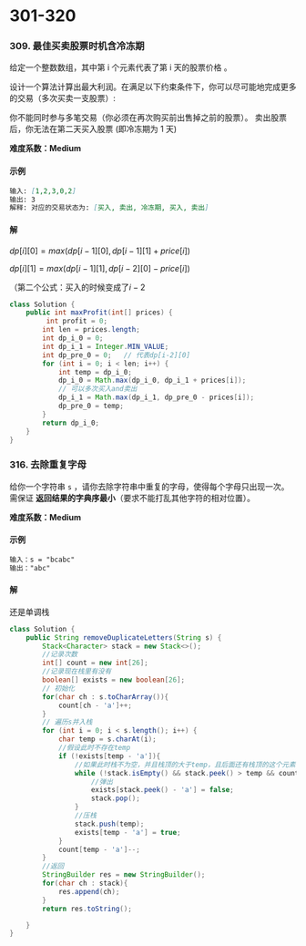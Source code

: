 # 301-320

### 309. 最佳买卖股票时机含冷冻期

给定一个整数数组，其中第 i 个元素代表了第 i 天的股票价格 。

设计一个算法计算出最大利润。在满足以下约束条件下，你可以尽可能地完成更多的交易（多次买卖一支股票）:

你不能同时参与多笔交易（你必须在再次购买前出售掉之前的股票）。
卖出股票后，你无法在第二天买入股票 (即冷冻期为 1 天)

**难度系数：Medium**

#### 示例

```markdown
输入: [1,2,3,0,2]
输出: 3 
解释: 对应的交易状态为: [买入, 卖出, 冷冻期, 买入, 卖出]
```

#### 解

$dp[i][0] = max(dp[i-1][0], dp[i-1][1] + price[i])$

$dp[i][1] = max(dp[i-1][1], dp[i-2][0] - price[i])$

（第二个公式：买入的时候变成了$i-2$

```java
class Solution {
    public int maxProfit(int[] prices) {
         int profit = 0;
        int len = prices.length;
        int dp_i_0 = 0;
        int dp_i_1 = Integer.MIN_VALUE;
        int dp_pre_0 = 0;   // 代表dp[i-2][0]
        for (int i = 0; i < len; i++) {
            int temp = dp_i_0;
            dp_i_0 = Math.max(dp_i_0, dp_i_1 + prices[i]);
            // 可以多次买入and卖出
            dp_i_1 = Math.max(dp_i_1, dp_pre_0 - prices[i]);
            dp_pre_0 = temp;
        }
        return dp_i_0;
    }
}

```



### 316. 去除重复字母

给你一个字符串 `s` ，请你去除字符串中重复的字母，使得每个字母只出现一次。需保证 **返回结果的字典序最小**（要求不能打乱其他字符的相对位置）。

**难度系数：Medium**

#### 示例

```markdown
输入：s = "bcabc"
输出："abc"
```

#### 解

还是单调栈

```java
class Solution {
    public String removeDuplicateLetters(String s) {
        Stack<Character> stack = new Stack<>();
        //记录次数
        int[] count = new int[26];
        //记录现在栈里有没有
        boolean[] exists = new boolean[26];
        // 初始化
        for(char ch : s.toCharArray()){
            count[ch - 'a']++;
        }
        // 遍历s并入栈
        for (int i = 0; i < s.length(); i++) {
            char temp = s.charAt(i);
            //假设此时不存在temp
            if (!exists[temp - 'a']){
                //如果此时栈不为空，并且栈顶的大于temp，且后面还有栈顶的这个元素
                while (!stack.isEmpty() && stack.peek() > temp && count[stack.peek() - 'a'] > 0){
                    //弹出
                    exists[stack.peek() - 'a'] = false;
                    stack.pop();
                }
                //压栈
                stack.push(temp);
                exists[temp - 'a'] = true;
            }
            count[temp - 'a']--;
        }
        //返回
        StringBuilder res = new StringBuilder();
        for(char ch : stack){
            res.append(ch);
        }
        return res.toString();

    }
}
```

